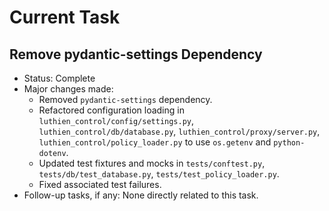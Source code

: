 # Current Task
## Remove pydantic-settings Dependency
 - Status: Complete
 - Major changes made:
    - Removed `pydantic-settings` dependency.
    - Refactored configuration loading in `luthien_control/config/settings.py`, `luthien_control/db/database.py`, `luthien_control/proxy/server.py`, `luthien_control/policy_loader.py` to use `os.getenv` and `python-dotenv`.
    - Updated test fixtures and mocks in `tests/conftest.py`, `tests/db/test_database.py`, `tests/test_policy_loader.py`.
    - Fixed associated test failures.
 - Follow-up tasks, if any: None directly related to this task.
